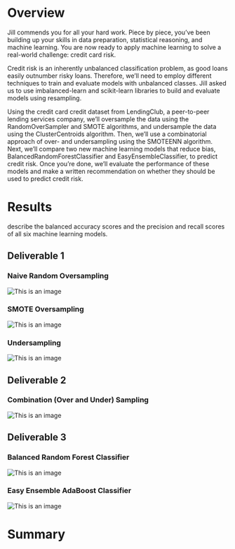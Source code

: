 # Overview

Jill commends you for all your hard work. Piece by piece, you’ve been building up your skills in data preparation, statistical reasoning, and machine learning. You are now ready to apply machine learning to solve a real-world challenge: credit card risk.

Credit risk is an inherently unbalanced classification problem, as good loans easily outnumber risky loans. Therefore, we’ll need to employ different techniques to train and evaluate models with unbalanced classes. Jill asked us to use imbalanced-learn and scikit-learn libraries to build and evaluate models using resampling.

Using the credit card credit dataset from LendingClub, a peer-to-peer lending services company, we’ll oversample the data using the RandomOverSampler and SMOTE algorithms, and undersample the data using the ClusterCentroids algorithm. Then, we’ll use a combinatorial approach of over- and undersampling using the SMOTEENN algorithm. Next, we’ll compare two new machine learning models that reduce bias, BalancedRandomForestClassifier and EasyEnsembleClassifier, to predict credit risk. Once you’re done, we’ll evaluate the performance of these models and make a written recommendation on whether they should be used to predict credit risk.

# Results
describe the balanced accuracy scores and the precision and recall scores of all six machine learning models.

## Deliverable 1
### Naive Random Oversampling
![This is an image]()

### SMOTE Oversampling
![This is an image]()

### Undersampling
![This is an image]()

## Deliverable 2
### Combination (Over and Under) Sampling
![This is an image]()

## Deliverable 3
### Balanced Random Forest Classifier
![This is an image]()

### Easy Ensemble AdaBoost Classifier
![This is an image]()

# Summary
